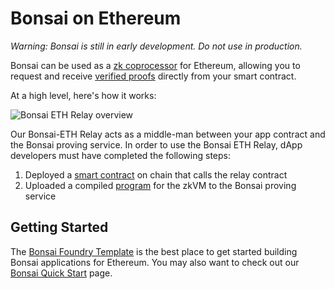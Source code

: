 # Bonsai on Ethereum

_Warning: Bonsai is still in early development. Do not use in production._

Bonsai can be used as a [zk coprocessor] for Ethereum, allowing you to request and receive [verified proofs] directly from your smart contract.

At a high level, here's how it works:

![Bonsai ETH Relay overview](/img/eth-relay-diagram.jpg)

<!-- TODO: Highlight the relay sections of this diagram -->

Our Bonsai-ETH Relay acts as a middle-man between your app contract and the Bonsai proving service. In order to use the Bonsai ETH Relay, dApp developers must have completed the following steps:

1. Deployed a [smart contract] on chain that calls the relay contract
2. Uploaded a compiled [program] for the zkVM to the Bonsai proving service

## Getting Started

The [Bonsai Foundry Template] is the best place to get started building Bonsai applications for Ethereum.
You may also want to check out our [Bonsai Quick Start](quickstart.md) page.

[Bonsai Foundry Template]: https://github.com/risc0/bonsai-foundry-template
[program]: https://github.com/risc0/bonsai-foundry-template/tree/main/methods/guest/src/bin
[smart contract]: https://github.com/risc0/bonsai-foundry-template/tree/main/contracts
[verified proofs]: https://risczero.com/blog/on-chain-verification
[zk coprocessor]: https://www.risczero.com/blog/a-guide-to-zk-coprocessors-for-scalability
